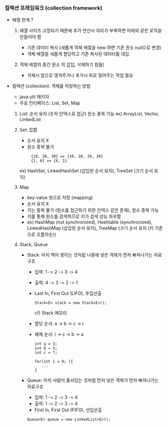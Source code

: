 <h3>컬렉션 프레임워크 (collection framework)</h3>

- 배열 한계 ?
  1) 배열 사이즈 고정되기 때문에 추가 연산시 자리가 부족하면 아래와 같은 로직을 만들어야 함
     - 기존 데이터 복사 (새롭게 객체 배열을 new 하면 기존 원소 null으로 변경)
     - 객체 배열을 새롭게 할당하고 기존 복사된 데이터를 대입  
       
  2) 객체 배열의 중간 원소 의 삽입, 삭제하기 힘듦)
     - 삭제시 앞으로 댕겨주거나 추가시 뒤로 밀어주는 작업 필요  


- 컬렉션 (collection): 객체를 저장하는 방법
  - java.util 패키지
  - 주요 인터페이스: List, Set, Map

  1) List: 순서 유지 (숫자 인덱스로 접근)
     원소 중복 가능
     ex) ArrayList, Vector, LinkedList

  2) Set: 집합
     - 순서 유지 X
     - 원소 중복 불가
     ```
          {10, 20, 30} == {10, 10, 20, 30}
          {1, 6} == {6, 1}
     ```
     ex) HashSet, LinkedHashSet (삽입된 순서 유지), TreeSet (크기 순서 유지)

  3) Map
     - key-value 쌍으로 저장 (mapping)
     - 순서 유지 X
     - 키는 중복 불가 (원소를 접근하기 위한 인덱스 같은 존재), 원소 중복 가능
     - 키를 통해 원소를 검색하므로 키가 검색 성능 좌우함
     - ex) HashMap (not synchronized), Hashtable (synchronized),
           LinkedHashMap (삽입된 순서 유지), TreeMap (크기 순서 유지 (키 기준으로 오름차순))  
     
   4) Stack, Queue
      - Stack: 마치 책이 쌓이는 것처럼 나중에 넣은 객체가 먼저 빠져나가는 자료구조
        - 입력: 1 -> 2 -> 3 -> 4 
        - 출력: 4 -> 3 -> 2 -> 1
        - Last In, First Out (LIFO), 후입선출   
        
          ```Stack<E> stack = new Stack<E>();```

          cf) Stack 메모리
        - 할당 순서: a -> b -> c -> i
        - 해제 순서: i -> c -> b -> a
        
          ```
          int a = 3;
          int b = 5;
          int c = 7;

          for(int i = 0; ){
             ...
          }
          ```

      - Queue: 마치 사람이 줄서있는 것처럼 먼저 넣은 객체가 먼저 빠져나가는 자료구조
        - 입력: 1 -> 2 -> 3 -> 4
        - 출력: 1 -> 2 -> 3 -> 4
        - First In, First Out (FIFO), 선입선출  
                  
         ```Queue<E> queue = new LinkedList<E>();```